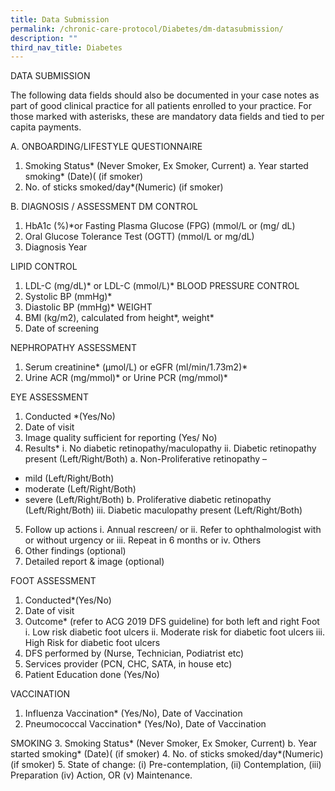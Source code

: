 ```yaml
---
title: Data Submission
permalink: /chronic-care-protocol/Diabetes/dm-datasubmission/
description: ""
third_nav_title: Diabetes
---
```

DATA SUBMISSION

The following data fields should also be documented in your case notes as part of good clinical practice for all patients enrolled to your practice.
For those marked with asterisks, these are mandatory data fields and tied to per capita payments. 

A.	ONBOARDING/LIFESTYLE QUESTIONNAIRE
1.	Smoking Status*  (Never Smoker, Ex Smoker, Current)
a.	Year started smoking* (Date)( (if smoker)
2.	No. of sticks smoked/day*(Numeric) (if smoker)

B. DIAGNOSIS / ASSESSMENT
DM CONTROL
1.	HbA1c (%)*or Fasting Plasma Glucose (FPG) (mmol/L or (mg/ dL)
2.	Oral Glucose Tolerance Test (OGTT) (mmol/L or mg/dL)
3.	Diagnosis Year 

LIPID CONTROL
1.	LDL-C (mg/dL)* or LDL-C (mmol/L)* 
BLOOD PRESSURE CONTROL
1.	Systolic BP (mmHg)* 
2.	Diastolic BP (mmHg)* 
WEIGHT
1.	BMI (kg/m2), calculated from height*, weight*
2.	Date of screening

NEPHROPATHY ASSESSMENT
1.	Serum creatinine* (μmol/L) or eGFR (ml/min/1.73m2)*  
2.	Urine ACR (mg/mmol)*  or Urine PCR (mg/mmol)* 

EYE ASSESSMENT 
1.	Conducted *(Yes/No)
2.	Date of visit 
3.	Image quality sufficient for reporting (Yes/ No)
4.	Results* 
i.	No diabetic retinopathy/maculopathy 
ii.	Diabetic retinopathy present (Left/Right/Both)
a.	Non-Proliferative retinopathy – 
-	mild (Left/Right/Both)
-	 moderate (Left/Right/Both)
-	 severe (Left/Right/Both)
b.	Proliferative diabetic retinopathy (Left/Right/Both)
iii.	Diabetic maculopathy present (Left/Right/Both) 

5.	Follow up actions
i.	Annual rescreen/ or 
ii.	Refer to ophthalmologist with or without urgency or 
iii.	Repeat in 6 months or 
iv.	Others
6.	Other findings (optional)
7.	Detailed report & image (optional)  

FOOT ASSESSMENT 
1.	Conducted*(Yes/No)
2.	Date of visit
3.	Outcome* (refer to ACG 2019 DFS guideline) for both left and right Foot 
i.	Low risk diabetic foot ulcers
ii.	Moderate risk for diabetic foot ulcers 
iii.	High Risk for diabetic foot ulcers
4.	DFS performed by (Nurse, Technician, Podiatrist etc) 
5.	Services provider (PCN, CHC, SATA, in house etc) 
6.	Patient Education done (Yes/No)

VACCINATION
1.	Influenza Vaccination* (Yes/No), Date of Vaccination
2.	Pneumococcal Vaccination* (Yes/No), Date of Vaccination

SMOKING
3.	Smoking Status*  (Never Smoker, Ex Smoker, Current)
b.	Year started smoking* (Date)( (if smoker)
4.	No. of sticks smoked/day*(Numeric) (if smoker)
5.	State of change: (i) Pre-contemplation, (ii) Contemplation, (iii) Preparation (iv) Action, OR (v) Maintenance.